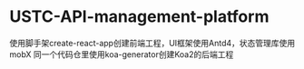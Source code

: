 # USTC-API-management-platform

使用脚手架create-react-app创建前端工程，UI框架使用Antd4，状态管理库使用mobX
同一个代码仓里使用koa-generator创建Koa2的后端工程
